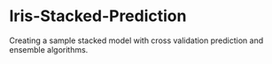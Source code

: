 # Iris-Stacked-Prediction
Creating a sample stacked model with cross validation prediction and ensemble algorithms.
